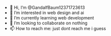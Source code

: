 - 👋 Hi, I’m @GandalfBaum12371723613
- 👀 I’m interested in web design and ai
- 🌱 I’m currently learning web development
- 💞️ I’m looking to collaborate on nothing
- 📫 How to reach me: just dont reach me i guess

<!---
GandalfBaum12371723613/GandalfBaum12371723613 is a ✨ special ✨ repository because its `README.md` (this file) appears on your GitHub profile.
You can click the Preview link to take a look at your changes.
--->
